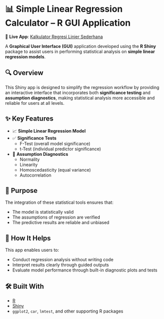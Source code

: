# 📊 Simple Linear Regression Calculator – R GUI Application

🔗 **Live App**: [Kalkulator Regresi Linier Sederhana](https://zahraulayasifa.shinyapps.io/KalkulatorRegresiLinierSederhana/)

A **Graphical User Interface (GUI)** application developed using the **R Shiny** package to assist users in performing statistical analysis on **simple linear regression models**.

## 🔍 Overview
This Shiny app is designed to simplify the regression workflow by providing an interactive interface that incorporates both **significance testing** and **assumption diagnostics**, making statistical analysis more accessible and reliable for users at all levels.

## ✨ Key Features
- 📈 **Simple Linear Regression Model**
- ✅ **Significance Tests**
  - F-Test (overall model significance)
  - t-Test (individual predictor significance)
- 🧪 **Assumption Diagnostics**
  - Normality
  - Linearity
  - Homoscedasticity (equal variance)
  - Autocorrelation

## 🎯 Purpose
The integration of these statistical tools ensures that:
- The model is statistically valid
- The assumptions of regression are verified
- The predictive results are reliable and unbiased

## 🚀 How It Helps
This app enables users to:
- Conduct regression analysis without writing code
- Interpret results clearly through guided outputs
- Evaluate model performance through built-in diagnostic plots and tests

## 🛠️ Built With
- [R](https://www.r-project.org/)
- [Shiny](https://shiny.posit.co/)
- `ggplot2`, `car`, `lmtest`, and other supporting R packages
